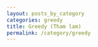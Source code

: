 ```yaml
---
layout: posts_by_category
categories: greedy
title: Greedy (Tham lam)
permalink: /category/greedy
---
```


